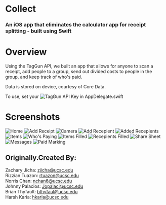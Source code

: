 # Collect
### An iOS app that eliminates the calculator app for receipt splitting -  built using Swift

# Overview
Using the TagGun API, we built an app that allows for anyone to scan a receipt, add people to a group, send out divided costs to people in the group, and keep track of who's paid.

Data is stored on device, courtesy of Core Data.

To use, set your ![TagGun](https://www.google.com/search?client=firefox-b-1-d&q=taggun) API Key in AppDelegate.swift

# Screenshots
![Home](https://github.com/harshkaria/Collect/blob/master/Images/Collect%20iPhone%20Xs%20Mockup-%20Home.png)
![Add Receipt](https://github.com/harshkaria/Collect/blob/master/Images/Collect%20iPhone%20Xs%20Mockup-%20Add.png)
![Camera](https://github.com/harshkaria/Collect/blob/master/Images/Collect%20iPhone%20Xs%20Mockup-%20Camera.png)
![Add Recepient](https://github.com/harshkaria/Collect/blob/master/Images/Collect%20iPhone%20Xs%20Mockup-%20add%20recepient.png)
![Added Recepients](https://github.com/harshkaria/Collect/blob/master/Images/Collect%20iPhone%20Xs%20Mockup-%20recepients%20filled.png)
![Items](https://github.com/harshkaria/Collect/blob/master/Images/Collect%20iPhone%20Xs%20Mockup-%20items.png)
![Who's Paying](https://github.com/harshkaria/Collect/blob/master/Images/Collect%20iPhone%20Xs%20Mockup-%20whos%20paying.png)
![Items Filled](https://github.com/harshkaria/Collect/blob/master/Images/Collect%20iPhone%20Xs%20Mockup-%20items%20filled.png)
![Recepients Filled](https://github.com/harshkaria/Collect/blob/master/Images/Collect%20iPhone%20Xs%20Mockup-%20recipients%20amount.png)
![Share Sheet](https://github.com/harshkaria/Collect/blob/master/Images/Collect%20iPhone%20Xs%20Mockup-%20share%20sheet.png)
![Messages](https://github.com/harshkaria/Collect/blob/master/Images/Collect%20iPhone%20Xs%20Mockup-%20messages.png)
![Paid Marking](https://github.com/harshkaria/Collect/blob/master/Images/Collect%20iPhone%20Xs%20Mockup-%20whos%20paid.png)

## Originally.Created By:
Zachary Jicha: zjicha@ucsc.edu  
Rizzian Tuazon: rtuazon@ucsc.edu  
Norris Chan: nchan6@ucsc.edu  
Johnny Palacios: Jopalaci@ucsc.edu  
Brian Thyfault: bthyfaul@ucsc.edu  
Harsh Karia: hkaria@ucsc.edu
